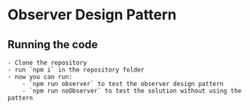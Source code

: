 # Observer Design Pattern

## Running the code
    - Clone the repository
    - run `npm i` in the repository folder
    - now you can run:
        - `npm run observer` to test the observer design pattern
        - `npm run noObserver` to test the solution without using the pattern
